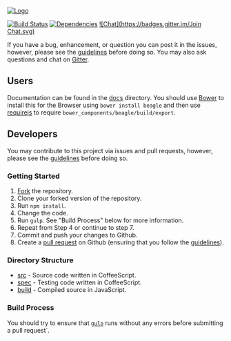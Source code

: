 [![Logo](http://i1176.photobucket.com/albums/x331/photo-ryansmith/beagle_zps958f9ae8.png)](/)

[![Build Status](https://travis-ci.org/ht2/beagle.svg?branch=master)](https://travis-ci.org/ht2/beagle)
[![Dependencies](https://david-dm.org/ht2/beagle.png)]()
[![Chat](https://badges.gitter.im/Join Chat.svg)](https://gitter.im/ht2/beagle?utm_source=badge&utm_medium=badge&utm_campaign=pr-badge)

If you have a bug, enhancement, or question you can post it in the issues, however, please see the [guidelines](/contributing.md) before doing so. You may also ask questions and chat on [Gitter](https://gitter.im/ryansmith94/couple).

## Users
Documentation can be found in the [docs](/docs) directory. You should use [Bower](http://bower.io/) to install this for the Browser using `bower install beagle` and then use [requirejs](http://requirejs.org/) to require `bower_components/beagle/build/export`.

## Developers
You may contribute to this project via issues and pull requests, however, please see the [guidelines](/contributing.md) before doing so.

### Getting Started
1. [Fork](/fork) the repository.
2. Clone your forked version of the repository.
3. Run `npm install`.
4. Change the code.
5. Run `gulp`. See "Build Process" below for more information.
6. Repeat from Step 4 or continue to step 7.
7. Commit and push your changes to Github.
8. Create a [pull request](/compare) on Github (ensuring that you follow the [guidelines](/contributing.md)).

### Directory Structure
- [src](/src) - Source code written in CoffeeScript.
- [spec](/spec) - Testing code written in CoffeeScript.
- [build](/build) - Compiled source in JavaScript.

### Build Process
You should try to ensure that [`gulp`](http://gulpjs.com/) runs without any errors before submitting a pull request`.

